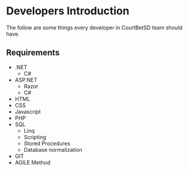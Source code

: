 # Developers Introduction

The follow are some things every developer in CourtBetSD team should have.

## Requirements

- .NET
  - C#
- ASP.NET
  - Razor
  - C#
- HTML
- CSS
- Javascript
- PHP
- SQL
  - Linq
  - Scripting
  - Stored Procedures
  - Database normalization
- GIT
- AGILE Method

